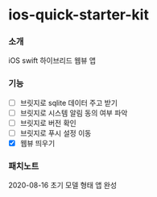 # ios-quick-starter-kit

### 소개

iOS swift 하이브리드 웹뷰 앱

### 기능

- [ ] 브릿지로 sqlite 데이터 주고 받기
- [ ] 브릿지로 시스템 알림 동의 여부 파악
- [ ] 브릿지로 버전 확인
- [ ] 브릿지로 푸시 설정 이동
- [x] 웹뷰 띄우기

### 패치노트

2020-08-16 초기 모델 형태 앱 완성
